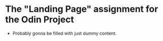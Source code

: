 # The "Landing Page" assignment for the Odin Project

- Probably gonna be filled with just dummy content.
